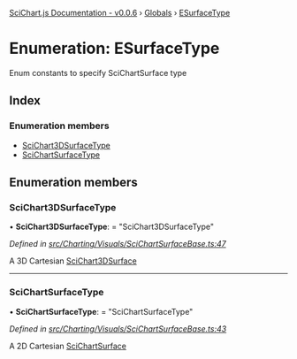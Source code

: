 [SciChart.js Documentation - v0.0.6](../README.md) › [Globals](../globals.md) › [ESurfaceType](esurfacetype.md)

# Enumeration: ESurfaceType

Enum constants to specify SciChartSurface type

## Index

### Enumeration members

* [SciChart3DSurfaceType](esurfacetype.md#scichart3dsurfacetype)
* [SciChartSurfaceType](esurfacetype.md#scichartsurfacetype)

## Enumeration members

###  SciChart3DSurfaceType

• **SciChart3DSurfaceType**: = "SciChart3DSurfaceType"

*Defined in [src/Charting/Visuals/SciChartSurfaceBase.ts:47](https://github.com/ABTSoftware/SciChart.Dev/blob/272ab7fc7f/Web/src/SciChart/src/Charting/Visuals/SciChartSurfaceBase.ts#L47)*

A 3D Cartesian [SciChart3DSurface](../classes/scichart3dsurface.md)

___

###  SciChartSurfaceType

• **SciChartSurfaceType**: = "SciChartSurfaceType"

*Defined in [src/Charting/Visuals/SciChartSurfaceBase.ts:43](https://github.com/ABTSoftware/SciChart.Dev/blob/272ab7fc7f/Web/src/SciChart/src/Charting/Visuals/SciChartSurfaceBase.ts#L43)*

A 2D Cartesian [SciChartSurface](../classes/scichartsurface.md)
